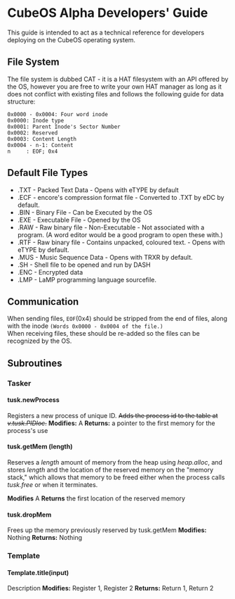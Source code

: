 # CubeOS Alpha Developers' Guide #
This guide is intended to act as a technical reference for developers deploying on the CubeOS operating system.

## File System ##

The file system is dubbed CAT - it is a HAT filesystem with an API offered by the OS, however you are free to write your own HAT manager as long as it does not conflict with existing files and follows the following guide for data structure:  
```
0x0000 - 0x0004: Four word inode
0x0000: Inode type
0x0001: Parent Inode's Sector Number
0x0002: Reserved
0x0003: Content Length
0x0004 - n-1: Content
n     : EOF; 0x4
```

## Default File Types ##

* .TXT - Packed Text Data - Opens with eTYPE by default
* .ECF - encore's compression format file - Converted to .TXT by eDC by default.
* .BIN - Binary File - Can be Executed by the OS
 * .EXE - Executable File - Opened by the OS
* .RAW - Raw binary file - Non-Executable - Not associated with a program. (A word editor would be a good program to open these with.)
 * .RTF - Raw binary file - Contains unpacked, coloured text. - Opens with eTYPE by default.
* .MUS - Music Sequence Data - Opens with TRXR by default.
* .SH - Shell file to be opened and run by DASH
* .ENC - Encrypted data
* .LMP - LaMP programming language sourcefile.

## Communication ##
When sending files, `EOF`(0x4) should be stripped from the end of files, along with the inode `(Words 0x0000 - 0x0004 of the file.)`  
When receiving files, these should be re-added so the files can be recognized by the OS.

## Subroutines ##

### Tasker ###

#### tusk.newProcess ####
Registers a new process of unique ID. <strike>Adds the process id to the table at *v.tusk.PIDloc*.</strike>
**Modifies:** A
**Returns:** a pointer to the first memory for the process's use

#### tusk.getMem (length) ####
Reserves a *length* amount of memory from the heap using *heap.alloc*, and stores *length* and the location of the reserved memory on the "memory stack," which allows that memory to be freed either when the process calls *tusk.free* or when it terminates.

**Modifies** A
**Returns** the first location of the reserved memory

#### tusk.dropMem ####
Frees up the memory previously reserved by tusk.getMem
**Modifies:** Nothing
**Returns:** Nothing

### Template ###

#### Template.title(input) ####
Description
**Modifies:** Register 1, Register 2
**Returns:** Return 1, Return 2